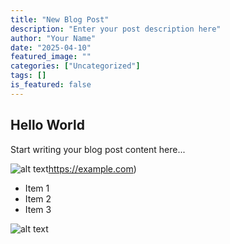 ```yaml
---
title: "New Blog Post"
description: "Enter your post description here"
author: "Your Name"
date: "2025-04-10"
featured_image: ""
categories: ["Uncategorized"]
tags: []
is_featured: false
---
```


## Hello World

Start writing your blog post content here...

![alt text](https://example.com/image.jpg)https://example.com)

- Item 1
- Item 2
- Item 3

![alt text](https://cdn.boldbi.com/wp/pages/dashboards/hr/hr-employee-details.png)

